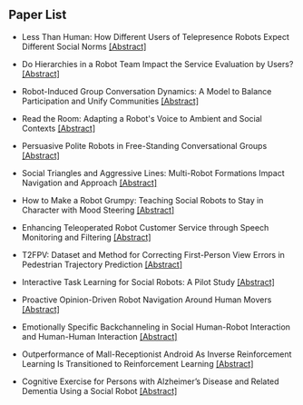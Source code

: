 ## Paper List

- Less Than Human: How Different Users of Telepresence Robots Expect Different Social Norms
[[Abstract]](https://events.infovaya.com/presentation?id=106442)

- Do Hierarchies in a Robot Team Impact the Service Evaluation by Users?
[[Abstract]](https://events.infovaya.com/presentation?id=106445)

- Robot-Induced Group Conversation Dynamics: A Model to Balance Participation and Unify Communities
[[Abstract]](https://events.infovaya.com/presentation?id=106448)

- Read the Room: Adapting a Robot's Voice to Ambient and Social Contexts
[[Abstract]](https://events.infovaya.com/presentation?id=106451)

- Persuasive Polite Robots in Free-Standing Conversational Groups
[[Abstract]](https://events.infovaya.com/presentation?id=106454)

- Social Triangles and Aggressive Lines: Multi-Robot Formations Impact Navigation and Approach
[[Abstract]](https://events.infovaya.com/presentation?id=106457)

- How to Make a Robot Grumpy: Teaching Social Robots to Stay in Character with Mood Steering
[[Abstract]](https://events.infovaya.com/presentation?id=106460)

- Enhancing Teleoperated Robot Customer Service through Speech Monitoring and Filtering
[[Abstract]](https://events.infovaya.com/presentation?id=106463)

- T2FPV: Dataset and Method for Correcting First-Person View Errors in Pedestrian Trajectory Prediction
[[Abstract]](https://events.infovaya.com/presentation?id=106466)

- Interactive Task Learning for Social Robots: A Pilot Study
[[Abstract]](https://events.infovaya.com/presentation?id=106469)

- Proactive Opinion-Driven Robot Navigation Around Human Movers
[[Abstract]](https://events.infovaya.com/presentation?id=106472)

- Emotionally Specific Backchanneling in Social Human-Robot Interaction and Human-Human Interaction
[[Abstract]](https://events.infovaya.com/presentation?id=106475)

- Outperformance of Mall-Receptionist Android As Inverse Reinforcement Learning Is Transitioned to Reinforcement Learning
[[Abstract]](https://events.infovaya.com/presentation?id=106478)

- Cognitive Exercise for Persons with Alzheimer’s Disease and Related Dementia Using a Social Robot
[[Abstract]](https://events.infovaya.com/presentation?id=106481)

